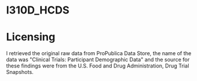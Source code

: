 # I310D_HCDS
# Licensing
I retrieved the original raw data from ProPublica Data Store, the name of the data was "Clinical Trials: Participant Demographic Data" and the source for these findings were from the U.S. Food and Drug Administration, Drug Trial Snapshots. 
